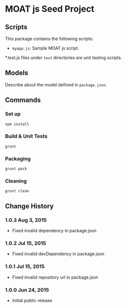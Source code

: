 MOAT js Seed Project
========

## Scripts

This package contains the following scripts:

- `myapp.js`: Sample MOAT js script.

*.test.js files under `test` directories are unit testing scripts.

## Models

Describe about the model defined in `package.json`.

## Commands
### Set up

    npm install

### Build & Unit Tests

    grunt

### Packaging

    grunt pack

### Cleaning

    grunt clean

## Change History

### 1.0.3 Aug 3, 2015

- Fixed invalid dependency in package.json

### 1.0.2 Jul 15, 2015

- Fixed invalid devDependency in package.json

### 1.0.1 Jul 15, 2015

- Fixed invalid repository url in package.json

### 1.0.0 Jun 24, 2015

- Initial public release
